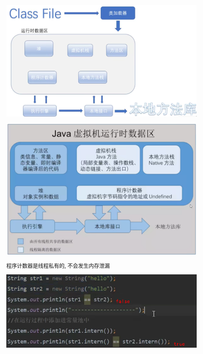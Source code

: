 ![image-20211103205016756](images/image-20211103205016756.png)

![image-20211103205731210](images/image-20211103205731210.png)

程序计数器是线程私有的, 不会发生内存泄漏

![image-20211103212443079](images/image-20211103212443079.png)

